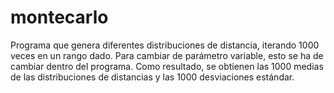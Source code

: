 # montecarlo
Programa que genera diferentes distribuciones de distancia, iterando 1000 veces en un rango dado. Para cambiar de parámetro variable, esto se ha de cambiar dentro del programa. Como resultado, se obtienen las 1000 medias de las distribuciones de distancias y las 1000 desviaciones estándar.
